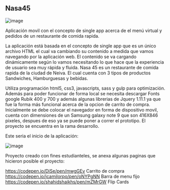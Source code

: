 ## Nasa45
![image](https://user-images.githubusercontent.com/61747355/110926845-e3c58000-82f2-11eb-8022-80ff807aab62.png)



Aplicación movil con el concepto de single app acerca de el menú virtual y pedidos de un restaurante de comida rapida.


La aplicación está basada en el concepto de single app que es un único archivo HTML el cual va cambiando su contenido a medida que vamos navegando por la aplicación web. El contenido se va cargando dinámicamente según lo vamos necesitando lo que hace que la experiencia de usuario sea muy rápida y fluida. Nasa 45 es un restaurante de comida rapida de la ciudad de Neiva. El cual cuenta con 3 tipos de productos Sandwiches, Hamburguesas y bebidas. 

Utiliza programación html5, css3, javascripts, sass y gulp para optimización. Además para poder funcionar de forma local se necesita descargar Fonts google Rubik 400 y 700 y además algunas librerias de Jquery 1.11.1 ya que fue la forma más funcional acerca de la opcion de carrito de compra. Inicialmente se debe colocar el navegador en forma de dispositivo movil, cuenta con dimensiones de un Samsung galaxy note 9 que son 416X846 pixeles, despues de eso ya se puede poner a correr el prototipo. El proyecto se encuentra en la rama desarrollo.



Este seria el inicio de la aplicación:

![image](https://user-images.githubusercontent.com/61747355/110926274-2cc90480-82f2-11eb-8ea9-872e431be977.png)


Proyecto creado con fines estudianteles, se anexa algunas paginas que hicieron posible el proyecto: 

https://codepen.io/DiSe/pen/mwgGEv Carrito de compra
https://codepen.io/jcamilorpo/pen/oNYPgNN Barra de menu fijo 
https://codepen.io/shahidshaikhs/pen/mZMrGW Flip Cards









